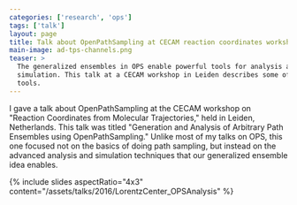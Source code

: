 ```yaml
---
categories: ['research', 'ops']
tags: ['talk']
layout: page
title: Talk about OpenPathSampling at CECAM reaction coordinates workshop
main-image: ad-tps-channels.png
teaser: > 
  The generalized ensembles in OPS enable powerful tools for analysis and
  simulation. This talk at a CECAM workshop in Leiden describes some of those
  tools.
---
```


I gave a talk about OpenPathSampling at the CECAM workshop on "Reaction
Coordinates from Molecular Trajectories," held in Leiden, Netherlands. This
talk was titled "Generation and Analysis of Arbitrary Path Ensembles using
OpenPathSampling." Unlike most of my talks on OPS, this one focused not on
the basics of doing path sampling, but instead on the advanced analysis and
simulation techniques that our generalized ensemble idea enables.

{% include slides aspectRatio="4x3"
           content="/assets/talks/2016/LorentzCenter_OPSAnalysis" %}
